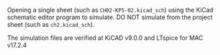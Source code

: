 Opening a single sheet (such as `CH02-KP5-02.kicad_sch`) using the KiCad schematic editor program to simulate. DO NOT simulate from the project sheet (such as `ch2.kicad_sch`).



The simulation files are verified at KiCAD v9.0.0 and LTspice for MAC v17.2.4